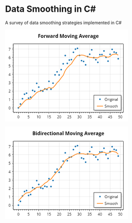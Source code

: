 # Data Smoothing in C#

A survey of data smoothing strategies implemented in C#


![](dev/images/Test_ForwardMovingAverage.png)

![](dev/images/Test_BidirectionalMovingAverage.png)